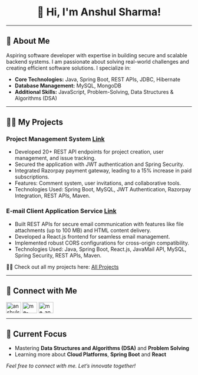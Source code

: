<h1 align="center">👋 Hi, I'm Anshul Sharma!</h1>

---

## 🚀 About Me
  
Aspiring software developer with expertise in building secure and scalable backend systems. I am passionate about solving real-world challenges and creating efficient software solutions. 
I specialize in:
- **Core Technologies:** Java, Spring Boot, REST APIs, JDBC, Hibernate
- **Database Management:** MySQL, MongoDB
- **Additional Skills:** JavaScript, Problem-Solving, Data Structures & Algorithms (DSA)

--- 

## 👨‍💻 My Projects
### Project Management System [Link](https://github.com/me-anshulsharma/ProjectManagementSystem)
- Developed 20+ REST API endpoints for project creation, user management, and issue tracking.
- Secured the application with JWT authentication and Spring Security.
- Integrated Razorpay payment gateway, leading to a 15% increase in paid subscriptions.
- Features: Comment system, user invitations, and collaborative tools.
- Technologies Used: Spring Boot, MySQL, JWT Authentication, Razorpay Integration, REST APIs, Maven.

### E-mail Client Application Service [Link](https://github.com/me-anshulsharma/EmailApplicationProject)
- Built REST APIs for secure email communication with features like file attachments (up to 100 MB) and HTML content delivery.
- Developed a React.js frontend for seamless email management.
- Implemented robust CORS configurations for cross-origin compatibility.
- Technologies Used: Java, Spring Boot, React.js, JavaMail API, MySQL, Spring Security, REST APIs, Maven.

👨‍💻 Check out all my projects here: [All Projects](https://github.com/me-anshulsharma)

---

## 🔗 Connect with Me

<p align="left">
<a href="https://www.linkedin.com/in/anshulsharma2001" target="blank"><img align="center" src="https://raw.githubusercontent.com/rahuldkjain/github-profile-readme-generator/master/src/images/icons/Social/linked-in-alt.svg" alt="anshulsharma2001" height="30" width="40"/></a>
<a href="https://leetcode.com/u/me-anshulsharma/" target="blank"><img align="center" src="https://raw.githubusercontent.com/rahuldkjain/github-profile-readme-generator/master/src/images/icons/Social/leet-code.svg" alt="me-anshulsharma" height="30" width="40" /></a>
<a href="https://www.geeksforgeeks.org/user/me_anshulsharma/" target="blank"><img align="center" src="https://raw.githubusercontent.com/rahuldkjain/github-profile-readme-generator/master/src/images/icons/Social/geeks-for-geeks.svg" alt="me_anshulsharma" height="30" width="40" /></a>    
</p>  


---


## 🌱 Current Focus
- Mastering **Data Structures and Algorithms (DSA)** and **Problem Solving**
- Learning more about **Cloud Platforms**, **Spring Boot** and **React**


<i>Feel free to connect with me. Let’s innovate together!</i>
